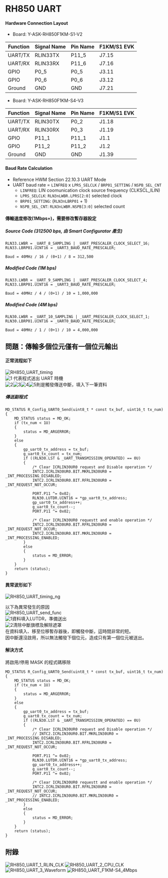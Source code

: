 RH850 UART
==========

#### Hardware Connection Layout

* Board: Y-ASK-RH850F1KM-S1-V2

Function    | Signal Name| Pin Name  | F1KM/S1 EVK
------------|------------|-----------|-----------
UART/TX     | RLIN33TX   | P11_5     | J7.15
UART/RX     | RLIN33RX   | P11_6     | J7.16
GPIO        | P0_5       | P0_5      | J3.11
GPIO        | P0_6       | P0_6      | J3.12
Ground      | GND        | GND       | J7.21

* Board: Y-ASK-RH850F1KM-S4-V3

Function    | Signal Name| Pin Name  | F1KM/S1 EVK
------------|------------|-----------|-----------
UART/TX     | RLIN30TX   | P0_2      | J1.18
UART/RX     | RLIN30RX   | P0_3      | J1.19
GPIO        | P11_1      | P11_1     | J1.1
GPIO        | P11_2      | P11_2     | J1.2
Ground      | GND        | GND       | J1.39


#### Baud Rate Calculation
* Reference HWM Section 22.10.3  UART Mode
* UART baud rate = `LINFREQ` x `LPRS_SELCLK` / `BRP01_SETTING` / `NSPB_SEL_CNT`
    - `LINFREQ`: LIN coomunication clock source frequency (CLKSCL_ILIN)
    - `LPRS_SELCLK`: `RLN3nLWBR.LPRS[2:0]` selected clock
    - `BRP01_SETTING`: (`RLN3nLBRP01` + 1)
    - `NSPB_SEL_CNT`: `RLN3nLWBR.NSPB[3:0]` selected count

#### 傳輸速度修改(1Mbps+)，需要修改暫存器設定

##### Source Code (312500 bps, 由 Smart Configurator 產生)

    RLN33.LWBR = _UART_8_SAMPLING | _UART_PRESCALER_CLOCK_SELECT_16;
    RLN33.LBRP01.UINT16 = _UART3_BAUD_RATE_PRESCALER;

    Baud = 40MHz / 16 / (0+1) / 8 = 312,500

##### Modified Code (1M bps)

    RLN33.LWBR = _UART_9_SAMPLING | _UART_PRESCALER_CLOCK_SELECT_4;
    RLN33.LBRP01.UINT16 = _UART3_BAUD_RATE_PRESCALER;

    Baud = 40MHz / 4 / (0+1) / 10 = 1,000,000

##### Modified Code (4M bps)

    RLN30.LWBR = _UART_10_SAMPLING | _UART_PRESCALER_CLOCK_SELECT_1;
    RLN30.LBRP01.UINT16 = _UART0_BAUD_RATE_PRESCALER;

    Baud = 40MHz / 1 / (0+1) / 10 = 4,000,000


## 問題：傳輸多個位元僅有一個位元輸出
#### 正常流程如下
![RH850_UART_timing](attach/RH850_UART_timing.jpg)   
![1](attach/1.gif) 代表程式送出 UART 時機  
![2](attach/2.gif)![3](attach/3.gif)![4](attach/4.gif)![5](attach/5.gif)則是觸發傳送中斷，填入下一筆資料

##### 傳送副程式

    MD_STATUS R_Config_UART0_Send(uint8_t * const tx_buf, uint16_t tx_num)
    {
        MD_STATUS status = MD_OK;
        if (tx_num < 1U)
        {
            status = MD_ARGERROR;
        }
        else
        {
            gp_uart0_tx_address = tx_buf;
            g_uart0_tx_count = tx_num;
            if ((RLN30.LST & _UART_TRANSMISSION_OPERATED) == 0U)
            {
                /* Clear ICRLIN30UR0 request and Disable operation */
                INTC2.ICRLIN30UR0.BIT.MKRLIN30UR0 = _INT_PROCESSING_DISABLED;
                INTC2.ICRLIN30UR0.BIT.RFRLIN30UR0 = _INT_REQUEST_NOT_OCCUR;
                
                PORT.P11 ^= 0x02;
                RLN30.LUTDR.UINT16 = *gp_uart0_tx_address;
                gp_uart0_tx_address++;
                g_uart0_tx_count--;
                PORT.P11 ^= 0x02;

                /* Clear ICRLIN30UR0 requestt and enable operation */
                INTC2.ICRLIN30UR0.BIT.RFRLIN30UR0 = _INT_REQUEST_NOT_OCCUR;
                INTC2.ICRLIN30UR0.BIT.MKRLIN30UR0 = _INT_PROCESSING_ENABLED;
            }
            else
            {
                status = MD_ERROR;
            }
        }
        return (status);
    }

#### 異常波形如下
![RH850_UART_timing_ng](attach/RH850_UART_timing_ng.jpg)   


以下為異常發生的原因   
![RH850_UART_send_func](attach/RH850_UART_send_func.png)   
![1](attach/1.gif)資料填入LUTDR，準備送出   
![2](attach/2.gif)清除中斷旗標及解除遮罩   
在資料填入、移至位移暫存器後，即觸發中斷，這時間非常的短。   
因中斷還沒啟用，所以無法觸發下個位元，造成只有第一個位元被送出。

#### 解決方式
將啟用/停用 MASK 的程式碼移除

    MD_STATUS R_Config_UART0_Send(uint8_t * const tx_buf, uint16_t tx_num)
    {
        MD_STATUS status = MD_OK;
        if (tx_num < 1U)
        {
            status = MD_ARGERROR;
        }
        else
        {
            gp_uart0_tx_address = tx_buf;
            g_uart0_tx_count = tx_num;
            if ((RLN30.LST & _UART_TRANSMISSION_OPERATED) == 0U)
            {
                /* Clear ICRLIN30UR0 request and Disable operation */
                // INTC2.ICRLIN30UR0.BIT.MKRLIN30UR0 = _INT_PROCESSING_DISABLED;
                INTC2.ICRLIN30UR0.BIT.RFRLIN30UR0 = _INT_REQUEST_NOT_OCCUR;
    
                PORT.P11 ^= 0x02;
                RLN30.LUTDR.UINT16 = *gp_uart0_tx_address;
                gp_uart0_tx_address++;
                g_uart0_tx_count--;
                PORT.P11 ^= 0x02;
    
                /* Clear ICRLIN30UR0 requestt and enable operation */
                INTC2.ICRLIN30UR0.BIT.RFRLIN30UR0 = _INT_REQUEST_NOT_OCCUR;
                // INTC2.ICRLIN30UR0.BIT.MKRLIN30UR0 = _INT_PROCESSING_ENABLED;
            }
            else
            {
                status = MD_ERROR;
            }
        }
        return (status);
    }


## 附錄
![RH850_UART_1_RLIN_CLK](attach/RH850_UART_1_RLIN_CLK.png)
![RH850_UART_2_CPU_CLK](attach/RH850_UART_2_CPU_CLK.png)
![RH850_UART_3_Waveform](attach/RH850_UART_3_Waveform.jpg)
![RH850_UART_F1KM-S4_4Mbps](attach/RH850_UART_F1KM-S4_4Mbps.png)

